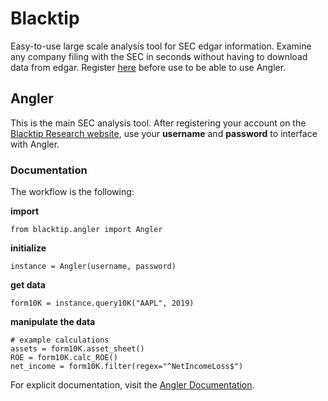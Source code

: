 # Blacktip

Easy-to-use large scale analysis tool for SEC edgar information.
Examine any company filing with the SEC in seconds without having 
to download data from edgar. Register [here](http://blacktipresearch.com/accounts/signup)
before use to be able to use Angler.


## Angler
This is the main SEC analysis tool. After registering your account on the
[Blacktip Research website](http://blacktipresearch.com/accounts/signup), use your **username** and 
**password** to interface with Angler.

### Documentation
The workflow is the following:

**import**
```
from blacktip.angler import Angler
```

**initialize**
```
instance = Angler(username, password)
```

**get data**
```
form10K = instance.query10K("AAPL", 2019)
```

**manipulate the data**
```
# example calculations
assets = form10K.asset_sheet()
ROE = form10K.calc_ROE()
net_income = form10K.filter(regex="^NetIncomeLoss$")
```



For explicit documentation, visit the [Angler Documentation](http://blacktipresearch.com/Angler).